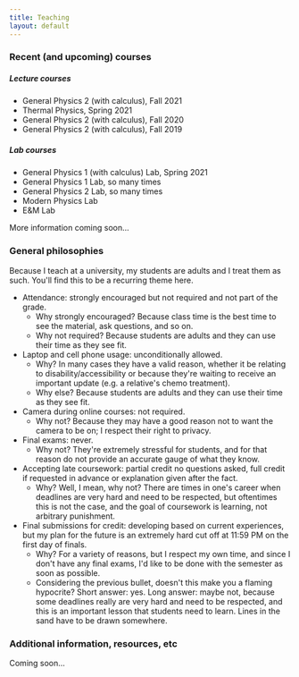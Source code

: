 ```yaml
---
title: Teaching
layout: default
---
```




### Recent (and upcoming) courses


##### Lecture courses

- General Physics 2 (with calculus), Fall 2021
- Thermal Physics, Spring 2021
- General Physics 2 (with calculus), Fall 2020
- General Physics 2 (with calculus), Fall 2019


##### Lab courses

- General Physics 1 (with calculus) Lab, Spring 2021
- General Physics 1 Lab, so many times
- General Physics 2 Lab, so many times
- Modern Physics Lab
- E&M Lab


More information coming soon...


### General philosophies

Because I teach at a university, my students are adults and I treat them as such.
You'll find this to be a recurring theme here.

- Attendance: strongly encouraged but not required and not part of the grade.
  - Why strongly encouraged?  Because class time is the best time to see the material, ask questions, and so on.
  - Why not required?  Because students are adults and they can use their time as they see fit.
- Laptop and cell phone usage: unconditionally allowed.
  - Why?  In many cases they have a valid reason, whether it be relating to disability/accessibility
    or because they're waiting to receive an important update (e.g. a relative's chemo treatment).
  - Why else?  Because students are adults and they can use their time as they see fit.
- Camera during online courses: not required.
  - Why not?  Because they may have a good reason not to want the camera to be on; I respect their right to privacy.
- Final exams: never.
  - Why not?  They're extremely stressful for students, and for that reason do not provide an accurate gauge of what they know.
- Accepting late coursework: partial credit no questions asked, full credit if requested in advance or explanation given after the fact.
  - Why?  Well, I mean, why not?  There are times in one's career when deadlines are very hard and need to be respected,
    but oftentimes this is not the case, and the goal of coursework is learning, not arbitrary punishment.
- Final submissions for credit: developing based on current experiences, but my plan for the future is an extremely hard
  cut off at 11:59 PM on the first day of finals.
  - Why?  For a variety of reasons, but I respect my own time, and since I don't have any final exams, I'd like to be done with
    the semester as soon as possible.
  - Considering the previous bullet, doesn't this make you a flaming hypocrite?  Short answer: yes.  Long answer: maybe not,
    because some deadlines really are very hard and need to be respected, and this is an important lesson that students need to learn.
    Lines in the sand have to be drawn somewhere.



### Additional information, resources, etc

Coming soon...


